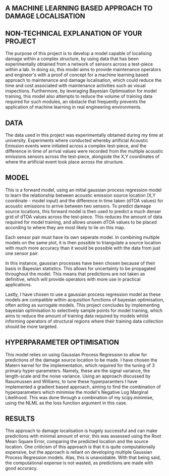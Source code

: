 ## A MACHINE LEARNING BASED APPROACH TO DAMAGE LOCALISATION

## NON-TECHNICAL EXPLANATION OF YOUR PROJECT
The purpose of this project is to develop a model capable of localising damage within a complex structure, by using data that has been experimentally obtained from a network of sensors across a test-piece within a lab. In doing so, this model aims to provide maintenance operators and engineer's with a proof of concept for a machine learning based approach to maintenance and damage localisation, which could reduce the time and cost associated with maintenance activities such as visual inspections. Furthermore, by leveraging Bayesian Optimisation for model training, this model also attempts to reduce the volume of training data required for such modules, an obstacle that frequently prevents the application of machine learning in real engineering environments.

## DATA
The data used in this project was experimentally obtained during my time at university. Experiments where conducted whereby artificial Acoustic Emission events were initiated across a complex test-piece, and the difference in time of arrival values were recorded from the multiple acoustic emissions sensors across the test-piece, alongside the X,Y coordinates of where the artificial event took place across the structure. 

## MODEL 
This is a forward model, using an initial gaussian process regression model to learn the relationship between acoustic emission source location (X,Y coordinate - model input) and the difference in time taken (dTOA values) for acoustic emissions to arrive between two sensors. To predict damage source locations, this forward model is then used to predict a much denser grid of dTOA values across the test-piece. This reduces the amount of data required for model training, and allows unseen dTOA values to be placed according to where they are most likely to lie on this map. 

Each sensor pair must have its own seperate model. In combining multiple models on the same plot, it is then possible to triangulate a source location with much more accuracy than it would be possible with the data from just one sensor pair. 

In this instance, gaussian processes have been chosen because of their basis in Bayesian statistics. This allows for uncertainty to be propagated throughout the model. This means that predictions are not taken as definitive, which will provide operators with more use in practical applications.

Lastly, I have chosen to use a gaussian process regression model as these models are compatible within acquisition functions of bayesian optimisation, often acting as surrogate models. This project concludes by implementing bayesian optimisation to selectively sample points for model training, which aims to reduce the amount of training data required by models whilst informing operators of structural regions where their training data collection should be more targeted.

## HYPERPARAMETER OPTIMISATION
This model relies on using Gaussian Process Regression to allow for predictions of the damage source location to be made. I have chosen the Matern kernel for the implementation, which required for the tuning of 3 primary hyper-parameters. Namely, these are the signal variance, the length-scale and the noise variance. Using an approach discussed by Rasumussen and Williams, to tune these hyperparamters I have implemented a gradient based approach, aiming to find the combination of hyperparameters which minimise the model's Negative Log Marginal Likelihood. This was done through a combination of my scipy.minimise, using the NLML as the loss function argument in this case.

## RESULTS
This approach to damage localisation is hugely successful and can make predictions with minimal amount of error, this was assessed using the Root Mean Square Error, comparing the predicted location and the source location. One criticism of this approach is that it is quite computationally expensive, but the approach is reliant on developing multiple Gaussian Process Regression models. Alas, this is unavoidable. With that being said, the computational expense is not wasted, as predictions are made with good accuracy.

